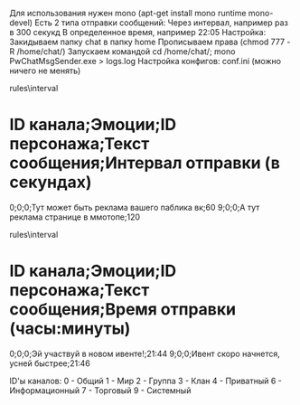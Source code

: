 Для использования нужен mono (apt-get install mono runtime mono-devel)
Есть 2 типа отправки сообщений:
	Через интервал, например раз в 300 секукд
	В определенное время, например 22:05
Настройка:
Закидываем папку chat в папку home
Прописываем права (chmod 777 -R /home/chat/)
Запускаем командой cd /home/chat/; mono PwChatMsgSender.exe > logs.log
Настройка конфигов:
conf.ini (можно ничего не менять)

rules\interval
# ID канала;Эмоции;ID персонажа;Текст сообщения;Интервал отправки (в секундах)
0;0;0;Тут может быть реклама вашего паблика вк;60
9;0;0;А тут реклама странице в ммотопе;120

rules\interval
# ID канала;Эмоции;ID персонажа;Текст сообщения;Время отправки (часы:минуты)
0;0;0;Эй участвуй в новом ивенте!;21:44
9;0;0;Ивент скоро начнется, усней быстрее;21:46


ID'ы каналов:
0 - Общий
1 - Мир
2 - Группа
3 - Клан
4 - Приватный
6 - Информационный
7 - Торговый
9 - Системный
